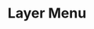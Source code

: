 ---
layout: pattern.njk
tags: 
    - maps_de
    - maps_basics_de
    - page
key: layer-menu-maps_de
title: Layer Menu
parent: basics-maps_de
image: maps/overview/layer_menu.webp
keywords: logo, brand, signet, pleitegeier
order: 20
---